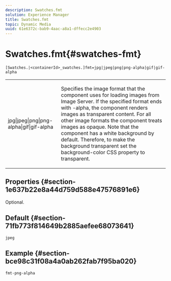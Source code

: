```yaml
---
description: Swatches.fmt
solution: Experience Manager
title: Swatches.fmt
topic: Dynamic Media
uuid: 61e6372c-bab9-4aac-a8a1-dffecc2e4903
---
```


# Swatches.fmt{#swatches-fmt}

 `[Swatches.|<containerId>_swatches.]fmt=jpg|jpeg|png|png-alpha|gif|gif-alpha`

<table id="table_4620F51BD77149FDB68F1FBECC443801"> 
 <tbody> 
  <tr> 
   <td> <p> <span class="codeph"> jpg|jpeg|png|png-alpha|gif|gif-alpha</span> </p> </td> 
   <td> <p>Specifies the image format that the component uses for loading images from Image Server. If the specified format ends with <span class="codeph"> -alpha</span>, the component renders images as transparent content. For all other image formats the component treats images as opaque. Note that the component has a white background by default. Therefore, to make the background transparent set the <span class="codeph"> background-color</span> CSS property to <span class="codeph"> transparent</span>. </p> </td> 
  </tr> 
 </tbody> 
</table>

## Properties {#section-1e637b22e8a44d759d588e47576891e6}

Optional.

## Default {#section-71fb773f814649b2885aefee68073641}

`jpeg`

## Example {#section-bce98c31f08a4a0ab262fab7f95ba020}

`fmt-png-alpha` 
